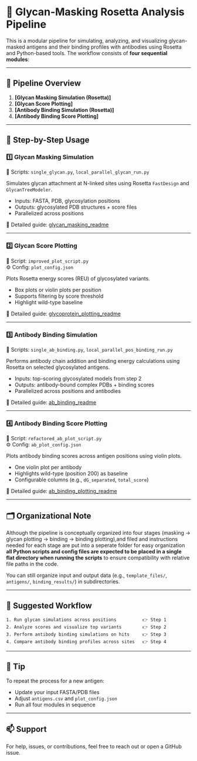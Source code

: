 # 🧬 Glycan-Masking Rosetta Analysis Pipeline

This is a modular pipeline for simulating, analyzing, and visualizing glycan-masked antigens and their binding profiles with antibodies using Rosetta and Python-based tools. The workflow consists of **four sequential modules**:

---

## 🧭 Pipeline Overview

1. **[Glycan Masking Simulation (Rosetta)]**
2. **[Glycan Score Plotting]**
3. **[Antibody Binding Simulation (Rosetta)]**
4. **[Antibody Binding Score Plotting]**

---

## 🔁 Step-by-Step Usage

### 1️⃣ Glycan Masking Simulation
📄 Scripts: `single_glycan.py`, `local_parallel_glycan_run.py`

Simulates glycan attachment at N-linked sites using Rosetta `FastDesign` and `GlycanTreeModeler`.

- Inputs: FASTA, PDB, glycosylation positions
- Outputs: glycosylated PDB structures + score files
- Parallelized across positions

📘 Detailed guide: [glycan_masking_readme](https://github.com/sjiang29/glycan_masking_pipeline/blob/main/1_glycan_masking/README_local_parallel_glycan_run.md)

---

### 2️⃣ Glycan Score Plotting
📄 Script: `improved_plot_script.py`  
⚙️ Config: `plot_config.json`

Plots Rosetta energy scores (REU) of glycosylated variants.

- Box plots or violin plots per position
- Supports filtering by score threshold
- Highlight wild-type baseline

📘 Detailed guide: [glycoprotein_plotting_readme](https://github.com/sjiang29/glycan_masking_pipeline/blob/main/2_glycoprotein_plotting/README_glycan_plotting.md)

---

### 3️⃣ Antibody Binding Simulation
📄 Scripts: `single_ab_binding.py`, `local_parallel_pos_binding_run.py`

Performs antibody chain addition and binding energy calculations using Rosetta on selected glycosylated antigens.

- Inputs: top-scoring glycosylated models from step 2
- Outputs: antibody-bound complex PDBs + binding scores
- Parallelized across positions and antibodies

📘 Detailed guide: [ab_binding_readme](https://github.com/sjiang29/glycan_masking_pipeline/blob/main/3_ab_binding/README_binding.md)

---

### 4️⃣ Antibody Binding Score Plotting
📄 Script: `refactored_ab_plot_script.py`  
⚙️ Config: `ab_plot_config.json`

Plots antibody binding scores across antigen positions using violin plots.

- One violin plot per antibody
- Highlights wild-type (position 200) as baseline
- Configurable columns (e.g., `dG_separated`, `total_score`)

📘 Detailed guide: [ab_binding_plotting_readme](https://github.com/sjiang29/glycan_masking_pipeline/blob/main/4_ab_binding_plot/README_ab_plotting.md)

---

## 🗂️ Organizational Note

Although the pipeline is conceptually organized into four stages (masking → glycan plotting → binding → binding plotting),and filed and instructions needed for each stage are put into a seperate folder for easy organization **all Python scripts and config files are expected to be placed in a single flat directory when running the scripts** to ensure compatibility with relative file paths in the code.

You can still organize input and output data (e.g., `template_files/`, `antigens/`, `binding_results/`) in subdirectories.

---

## 🔄 Suggested Workflow

```text
1. Run glycan simulations across positions          👉 Step 1
2. Analyze scores and visualize top variants        👉 Step 2
3. Perform antibody binding simulations on hits     👉 Step 3
4. Compare antibody binding profiles across sites   👉 Step 4
```

---

## 🧠 Tip

To repeat the process for a new antigen:
- Update your input FASTA/PDB files
- Adjust `antigens.csv` and `plot_config.json`
- Run all four modules in sequence

---

## 📫 Support

For help, issues, or contributions, feel free to reach out or open a GitHub issue.
